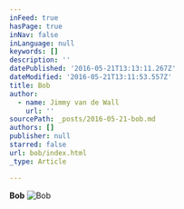 ```yaml
---
inFeed: true
hasPage: true
inNav: false
inLanguage: null
keywords: []
description: ''
datePublished: '2016-05-21T13:13:11.267Z'
dateModified: '2016-05-21T13:11:53.557Z'
title: Bob
author:
  - name: Jimmy van de Wall
    url: ''
sourcePath: _posts/2016-05-21-bob.md
authors: []
publisher: null
starred: false
url: bob/index.html
_type: Article

---
```

**Bob**
![Bob](https://the-grid-user-content.s3-us-west-2.amazonaws.com/4f145e3a-be03-41e9-908f-ed1cae33f471.jpg)